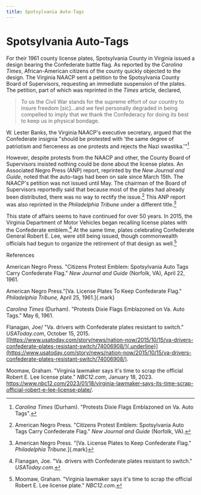 ```yaml
---
title: Spotsylvania Auto-Tags
--- 
```


# Spotsylvania Auto-Tags

For their 1961 county license plates, Spotsylvania County in Virginia
issued a design bearing the Confederate battle flag. As reported by the
*Carolina Times*, African-American citizens of the county quickly
objected to the design. The Virginia NAACP sent a petition to the
Spotsylvania County Board of Supervisors, requesting an immediate
suspension of the plates. The petition, part of which was reprinted in
the *Times* article, declared,

> To us the Civil War stands for the supreme effort of our country to
> insure freedom \[sic\]...and we feel personally degraded in being
> compelled to imply that we thank the Confederacy for doing its best to
> keep us in physical bondage.

W. Lester Banks, the Virginia NAACP's executive secretary, argued that
the Confederate insignia "should be protested with 'the same degree of
patriotism and fierceness as one protests and rejects the Nazi
swastika.'"[^1]

However, despite protests from the NAACP and other, the County Board of
Supervisors insisted nothing could be done about the license plates. An
Associated Negro Press (ANP) report, reprinted by the *New Journal and
Guide*, noted that the auto-tags had been on sale since March 15th. The
NAACP's petition was not issued until May. The chairman of the Board of
Supervisors reportedly said that because most of the plates had already
been distributed, there was no way to rectify the issue.[^2] This ANP
report was also reprinted in the *Philadelphia Tribune* under a
different title.[^3]

This state of affairs seems to have continued for over 50 years. In
2015, the Virginia Department of Motor Vehicles began recalling license
plates with the Confederate emblem.[^4] At the same time, plates
celebrating Confederate General Robert E. Lee, were still being issued,
though commonwealth officials had begun to organize the retirement of
that design as well.[^5]

References

American Negro Press. "Citizens Protest Emblem: Spotsylvania Auto Tags
Carry Confederate Flag." *New Journal and Guide* (Norfolk, VA), April
22, 1961.

American Negro Press."[Va. License Plates To Keep Confederate Flag."
*Philadelphia Tribune,* April 25, 1961.]{.mark}

*Carolina Times* (Durham). "Protests Dixie Flags Emblazoned on Va. Auto
Tags." May 6, 1961.

Flanagan, Joe/ "Va. drivers with Confederate plates resistant to
switch." *USAToday.com*, October 15, 2015.
[[https://www.usatoday.com/story/news/nation-now/2015/10/15/va-drivers-confederate-plates-resistant-switch/74006908/]{.underline}](https://www.usatoday.com/story/news/nation-now/2015/10/15/va-drivers-confederate-plates-resistant-switch/74006908/).

Moomaw, Graham. "Virginia lawmaker says it's time to scrap the official
Robert E. Lee license plate." *NBC12.com*, January 18, 2023.
https://www.nbc12.com/2023/01/18/virginia-lawmaker-says-its-time-scrap-official-robert-e-lee-license-plate/.

[^1]: *Carolina Times* (Durham). "Protests Dixie Flags Emblazoned on Va.
    Auto Tags".

[^2]: American Negro Press. "Citizens Protest Emblem: Spotsylvania Auto
    Tags Carry Confederate Flag." *New Journal and Guide* (Norfolk, VA).

[^3]: American Negro Press. "[Va. License Plates to Keep Confederate
    Flag." *Philadelphia Tribune*.]{.mark}

[^4]: Flanagan, Joe. "Va. drivers with Confederate plates resistant to
    switch." *USAToday.com*.

[^5]: Moomaw, Graham. "Virginia lawmaker says it's time to scrap the
    official Robert E. Lee license plate." *NBC12.com*.
